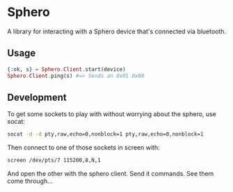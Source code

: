 # Sphero

A library for interacting with a Sphero device that's connected via bluetooth.

## Usage

```elixir
{:ok, s} = Sphero.Client.start(device)
Sphero.Client.ping(s) #=> Sends an 0x01 0x00
```

## Development

To get some sockets to play with without worrying about the sphero, use socat:

```sh
socat -d -d pty,raw,echo=0,nonblock=1 pty,raw,echo=0,nonblock=1
```

Then connect to one of those sockets in screen with:

```sh
screen /dev/pts/7 115200,8,N,1
```

And open the other with the sphero client.  Send it commands.  See them come
through...
